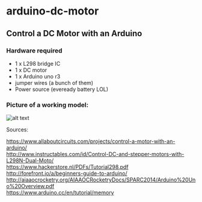 # arduino-dc-motor
## Control a DC Motor with an Arduino

### Hardware required
- 1 x L298 bridge IC
- 1 x DC motor
- 1 x Arduino uno r3
- jumper wires (a bunch of them)
- Power source (eveready battery LOL)

### Picture of a working model:

![alt text](https://github.com/pingslayer/arduino-dc-motor/blob/branch-1/single-motor-L298-module-arduino.jpg)

Sources:

https://www.allaboutcircuits.com/projects/control-a-motor-with-an-arduino/  
http://www.instructables.com/id/Control-DC-and-stepper-motors-with-L298N-Dual-Moto/  
https://www.hackerstore.nl/PDFs/Tutorial298.pdf  
http://forefront.io/a/beginners-guide-to-arduino/  
http://aiaaocrocketry.org/AIAAOCRocketryDocs/SPARC2014/Arduino%20Uno%20Overview.pdf  
https://www.arduino.cc/en/tutorial/memory  
